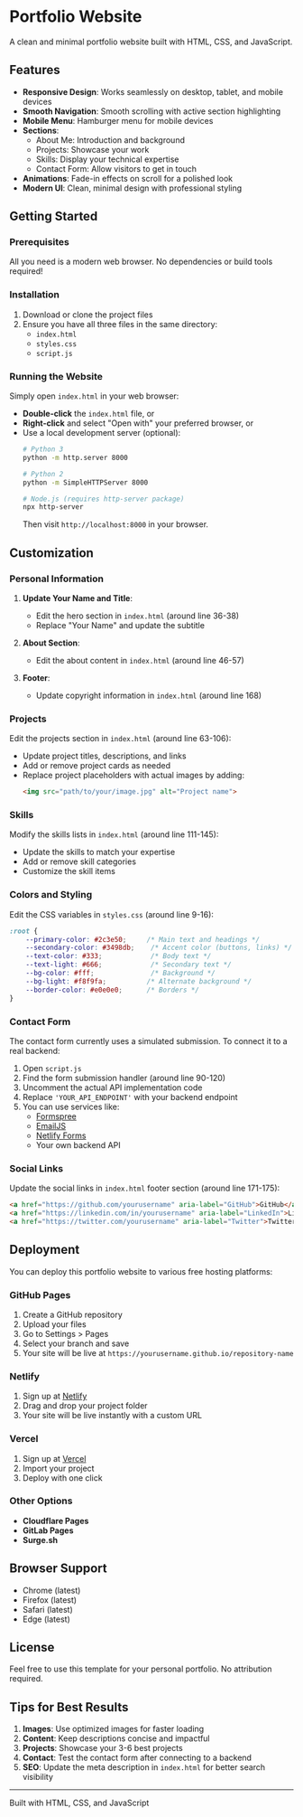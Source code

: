 # Portfolio Website

A clean and minimal portfolio website built with HTML, CSS, and JavaScript.

## Features

- **Responsive Design**: Works seamlessly on desktop, tablet, and mobile devices
- **Smooth Navigation**: Smooth scrolling with active section highlighting
- **Mobile Menu**: Hamburger menu for mobile devices
- **Sections**:
  - About Me: Introduction and background
  - Projects: Showcase your work
  - Skills: Display your technical expertise
  - Contact Form: Allow visitors to get in touch
- **Animations**: Fade-in effects on scroll for a polished look
- **Modern UI**: Clean, minimal design with professional styling

## Getting Started

### Prerequisites

All you need is a modern web browser. No dependencies or build tools required!

### Installation

1. Download or clone the project files
2. Ensure you have all three files in the same directory:
   - `index.html`
   - `styles.css`
   - `script.js`

### Running the Website

Simply open `index.html` in your web browser:

- **Double-click** the `index.html` file, or
- **Right-click** and select "Open with" your preferred browser, or
- Use a local development server (optional):
  ```bash
  # Python 3
  python -m http.server 8000

  # Python 2
  python -m SimpleHTTPServer 8000

  # Node.js (requires http-server package)
  npx http-server
  ```
  Then visit `http://localhost:8000` in your browser.

## Customization

### Personal Information

1. **Update Your Name and Title**:
   - Edit the hero section in `index.html` (around line 36-38)
   - Replace "Your Name" and update the subtitle

2. **About Section**:
   - Edit the about content in `index.html` (around line 46-57)

3. **Footer**:
   - Update copyright information in `index.html` (around line 168)

### Projects

Edit the projects section in `index.html` (around line 63-106):
- Update project titles, descriptions, and links
- Add or remove project cards as needed
- Replace project placeholders with actual images by adding:
  ```html
  <img src="path/to/your/image.jpg" alt="Project name">
  ```

### Skills

Modify the skills lists in `index.html` (around line 111-145):
- Update the skills to match your expertise
- Add or remove skill categories
- Customize the skill items

### Colors and Styling

Edit the CSS variables in `styles.css` (around line 9-16):
```css
:root {
    --primary-color: #2c3e50;     /* Main text and headings */
    --secondary-color: #3498db;    /* Accent color (buttons, links) */
    --text-color: #333;            /* Body text */
    --text-light: #666;            /* Secondary text */
    --bg-color: #fff;              /* Background */
    --bg-light: #f8f9fa;          /* Alternate background */
    --border-color: #e0e0e0;      /* Borders */
}
```

### Contact Form

The contact form currently uses a simulated submission. To connect it to a real backend:

1. Open `script.js`
2. Find the form submission handler (around line 90-120)
3. Uncomment the actual API implementation code
4. Replace `'YOUR_API_ENDPOINT'` with your backend endpoint
5. You can use services like:
   - [Formspree](https://formspree.io/)
   - [EmailJS](https://www.emailjs.com/)
   - [Netlify Forms](https://www.netlify.com/products/forms/)
   - Your own backend API

### Social Links

Update the social links in `index.html` footer section (around line 171-175):
```html
<a href="https://github.com/yourusername" aria-label="GitHub">GitHub</a>
<a href="https://linkedin.com/in/yourusername" aria-label="LinkedIn">LinkedIn</a>
<a href="https://twitter.com/yourusername" aria-label="Twitter">Twitter</a>
```

## Deployment

You can deploy this portfolio website to various free hosting platforms:

### GitHub Pages
1. Create a GitHub repository
2. Upload your files
3. Go to Settings > Pages
4. Select your branch and save
5. Your site will be live at `https://yourusername.github.io/repository-name`

### Netlify
1. Sign up at [Netlify](https://www.netlify.com/)
2. Drag and drop your project folder
3. Your site will be live instantly with a custom URL

### Vercel
1. Sign up at [Vercel](https://vercel.com/)
2. Import your project
3. Deploy with one click

### Other Options
- **Cloudflare Pages**
- **GitLab Pages**
- **Surge.sh**

## Browser Support

- Chrome (latest)
- Firefox (latest)
- Safari (latest)
- Edge (latest)

## License

Feel free to use this template for your personal portfolio. No attribution required.

## Tips for Best Results

1. **Images**: Use optimized images for faster loading
2. **Content**: Keep descriptions concise and impactful
3. **Projects**: Showcase your 3-6 best projects
4. **Contact**: Test the contact form after connecting to a backend
5. **SEO**: Update the meta description in `index.html` for better search visibility

---

Built with HTML, CSS, and JavaScript
